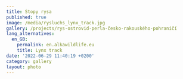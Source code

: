 ```yaml
---
title: Stopy rysa
published: true
image: /media/rysluchs_lynx_track.jpg
gallery: /projects/rys-ostrovid-perla-česko-rakouského-pohraničí
lang_alternatives:
  en_GB:
    permalink: en.alkawildlife.eu
    title: Lynx track
date: '2022-06-29 11:40:19 +0200'
category: gallery
layout: photo
---
```


